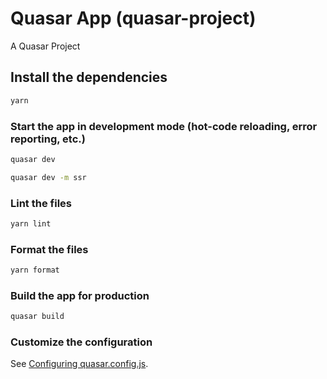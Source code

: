# Quasar App (quasar-project)

A Quasar Project

## Install the dependencies
```bash
yarn
```

### Start the app in development mode (hot-code reloading, error reporting, etc.)
```bash
quasar dev
```
```bash
quasar dev -m ssr
```


### Lint the files
```bash
yarn lint
```


### Format the files
```bash
yarn format
```



### Build the app for production
```bash
quasar build
```

### Customize the configuration
See [Configuring quasar.config.js](https://v2.quasar.dev/quasar-cli-vite/quasar-config-js).
